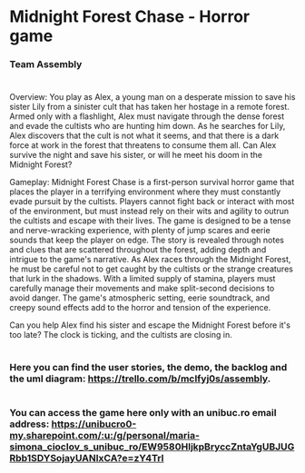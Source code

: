 # Midnight Forest Chase - Horror game 
### Team Assembly
#


Overview: You play as Alex, a young man on a desperate mission to save his sister Lily from a sinister cult that has taken her hostage in a remote forest. Armed only with a flashlight, Alex must navigate through the dense forest and evade the cultists who are hunting him down. As he searches for Lily, Alex discovers that the cult is not what it seems, and that there is a dark force at work in the forest that threatens to consume them all. Can Alex survive the night and save his sister, or will he meet his doom in the Midnight Forest?

Gameplay: Midnight Forest Chase is a first-person survival horror game that places the player in a terrifying environment where they must constantly evade pursuit by the cultists. Players cannot fight back or interact with most of the environment, but must instead rely on their wits and agility to outrun the cultists and escape with their lives. The game is designed to be a tense and nerve-wracking experience, with plenty of jump scares and eerie sounds that keep the player on edge. The story is revealed through notes and clues that are scattered throughout the forest, adding depth and intrigue to the game's narrative.
As Alex races through the Midnight Forest, he must be careful not to get caught by the cultists or the strange creatures that lurk in the shadows. With a limited supply of stamina, players must carefully manage their movements and make split-second decisions to avoid danger. The game's atmospheric setting, eerie soundtrack, and creepy sound effects add to the horror and tension of the experience.

Can you help Alex find his sister and escape the Midnight Forest before it's too late? The clock is ticking, and the cultists are closing in.


#
### Here you can find the user stories, the demo, the backlog and the uml diagram: https://trello.com/b/mcIfyj0s/assembly.

#
### You can access the game here only with an unibuc.ro email address: https://unibucro0-my.sharepoint.com/:u:/g/personal/maria-simona_cioclov_s_unibuc_ro/EW9580HljkpBryccZntaYgUBJUGRbb1SDYSojayUANIxCA?e=zY4TrI
